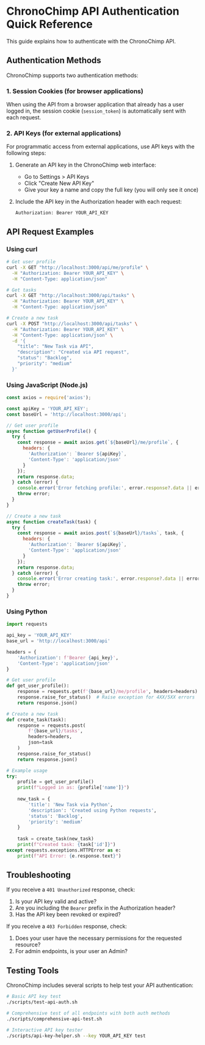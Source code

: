# ChronoChimp API Authentication Quick Reference

This guide explains how to authenticate with the ChronoChimp API.

## Authentication Methods

ChronoChimp supports two authentication methods:

### 1. Session Cookies (for browser applications)

When using the API from a browser application that already has a user logged in, the session cookie (`session_token`) is automatically sent with each request.

### 2. API Keys (for external applications)

For programmatic access from external applications, use API keys with the following steps:

1. Generate an API key in the ChronoChimp web interface:
   - Go to Settings > API Keys
   - Click "Create New API Key"
   - Give your key a name and copy the full key (you will only see it once)

2. Include the API key in the Authorization header with each request:
   ```
   Authorization: Bearer YOUR_API_KEY
   ```

## API Request Examples

### Using curl

```bash
# Get user profile
curl -X GET "http://localhost:3000/api/me/profile" \
  -H "Authorization: Bearer YOUR_API_KEY" \
  -H "Content-Type: application/json"

# Get tasks
curl -X GET "http://localhost:3000/api/tasks" \
  -H "Authorization: Bearer YOUR_API_KEY" \
  -H "Content-Type: application/json"

# Create a new task
curl -X POST "http://localhost:3000/api/tasks" \
  -H "Authorization: Bearer YOUR_API_KEY" \
  -H "Content-Type: application/json" \
  -d '{
    "title": "New Task via API",
    "description": "Created via API request",
    "status": "Backlog",
    "priority": "medium"
  }'
```

### Using JavaScript (Node.js)

```javascript
const axios = require('axios');

const apiKey = 'YOUR_API_KEY';
const baseUrl = 'http://localhost:3000/api';

// Get user profile
async function getUserProfile() {
  try {
    const response = await axios.get(`${baseUrl}/me/profile`, {
      headers: {
        'Authorization': `Bearer ${apiKey}`,
        'Content-Type': 'application/json'
      }
    });
    return response.data;
  } catch (error) {
    console.error('Error fetching profile:', error.response?.data || error.message);
    throw error;
  }
}

// Create a new task
async function createTask(task) {
  try {
    const response = await axios.post(`${baseUrl}/tasks`, task, {
      headers: {
        'Authorization': `Bearer ${apiKey}`,
        'Content-Type': 'application/json'
      }
    });
    return response.data;
  } catch (error) {
    console.error('Error creating task:', error.response?.data || error.message);
    throw error;
  }
}
```

### Using Python

```python
import requests

api_key = 'YOUR_API_KEY'
base_url = 'http://localhost:3000/api'

headers = {
    'Authorization': f'Bearer {api_key}',
    'Content-Type': 'application/json'
}

# Get user profile
def get_user_profile():
    response = requests.get(f'{base_url}/me/profile', headers=headers)
    response.raise_for_status()  # Raise exception for 4XX/5XX errors
    return response.json()

# Create a new task
def create_task(task):
    response = requests.post(
        f'{base_url}/tasks',
        headers=headers,
        json=task
    )
    response.raise_for_status()
    return response.json()

# Example usage
try:
    profile = get_user_profile()
    print(f"Logged in as: {profile['name']}")
    
    new_task = {
        'title': 'New Task via Python',
        'description': 'Created using Python requests',
        'status': 'Backlog',
        'priority': 'medium'
    }
    
    task = create_task(new_task)
    print(f"Created task: {task['id']}")
except requests.exceptions.HTTPError as e:
    print(f"API Error: {e.response.text}")
```

## Troubleshooting

If you receive a `401 Unauthorized` response, check:
1. Is your API key valid and active?
2. Are you including the `Bearer` prefix in the Authorization header?
3. Has the API key been revoked or expired?

If you receive a `403 Forbidden` response, check:
1. Does your user have the necessary permissions for the requested resource?
2. For admin endpoints, is your user an Admin?

## Testing Tools

ChronoChimp includes several scripts to help test your API authentication:

```bash
# Basic API key test
./scripts/test-api-auth.sh

# Comprehensive test of all endpoints with both auth methods
./scripts/comprehensive-api-test.sh

# Interactive API key tester
./scripts/api-key-helper.sh --key YOUR_API_KEY test
```
